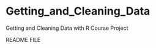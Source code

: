 Getting_and_Cleaning_Data
=========================

Getting and Cleaning Data with R Course Project

README FILE
